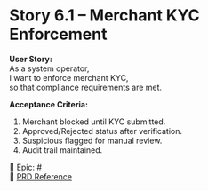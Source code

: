 # Story 6.1 – Merchant KYC Enforcement

**User Story:**  
As a system operator,  
I want to enforce merchant KYC,  
so that compliance requirements are met.

**Acceptance Criteria:**
1. Merchant blocked until KYC submitted.  
2. Approved/Rejected status after verification.  
3. Suspicious flagged for manual review.  
4. Audit trail maintained.  

🔗 Epic: #<Epic-6-Issue-Number>  
📄 [PRD Reference](../prd.md#epic-6-compliance-security--scalability)

